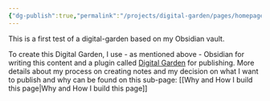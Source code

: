 ```yaml
---
{"dg-publish":true,"permalink":"/projects/digital-garden/pages/homepage/","tags":["gardenEntry"]}
---
```



This is a first test of a digital-garden based on my Obsidian vault.

To create this Digital Garden, I use - as mentioned above - Obsidian for writing this content and a plugin called [Digital Garden](https://github.com/oleeskild/obsidian-digital-garden) for publishing. More details about my process on creating notes and my decision on what I want to publish and why can be found on this sub-page: [[Why and How I build this page\|Why and How I build this page]]
